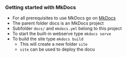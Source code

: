 ### Getting started with MkDocs

* For all prerequisites to use MkDocs go on [MkDocs](http://www.mkdocs.org/)
* The parent folder docs is an MkDocs project
* Subfolder `docs/` and `mkdocs.yml` belong to this project
* To start the built-in webserve type `mkdocs serve`
* To build the site type `mkdocs build`
  - This will create a new folder `site`
  - `site` can be used to deploy the docu

